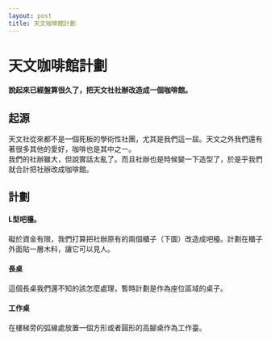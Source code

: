 ```yaml
---
layout: post
title: 天文咖啡館計劃
---
```


# 天文咖啡館計劃
#### 說起來已經盤算很久了，把天文社社辦改造成一個咖啡館。  
## 起源
天文社從來都不是一個死板的學術性社團，尤其是我們這一屆。天文之外我們還有著很多其他的愛好，咖啡也是其中之一。  
我們的社辦雖大，但說實話太亂了。而且社辦也是時候變一下造型了，於是乎我們就合計把社辦改成咖啡館。
## 計劃
#### L型吧檯。 
礙於資金有限，我們打算把社辦原有的兩個櫃子（下圖）改造成吧檯。計劃在櫃子外面貼一層木料，讓它可以見人。
#### 長桌
這個長桌我們還不知的該怎麼處理，暫時計劃是作為座位區域的桌子。
#### 工作桌
在樓梯旁的弧線處放置一個方形或者圓形的高腳桌作為工作臺。
#### 
